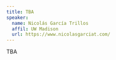 ```yaml
---
title: TBA
speaker:
  name: Nicolás García Trillos
  affil: UW Madison
  url: https://www.nicolasgarciat.com/
---
```

TBA
